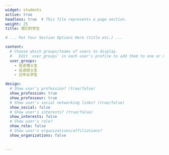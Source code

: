 ```yaml
---
widget: students
active: true
headless: true  # This file represents a page section.
weight: 25
title: 我们的学生

# ... Put Your Section Options Here (title etc.) ...

content:
  # Choose which groups/teams of users to display.
  #   Edit `user_groups` in each user's profile to add them to one or more of these groups.
  user_groups:
    - 在读博士生
    - 在读硕士生
    - 已毕业学生

design:
  # Show user's profession? (true/false)
  show_profession: true
  show_professeur: true
  # Show user's social networking links? (true/false)
  show_social: false
  # Show user's interests? (true/false)
  show_interests: false
  # Show user's role?
  show_role: false
  # Show user's organizations/affiliations?
  show_organizations: false

  
---
```

